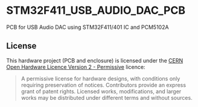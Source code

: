 # STM32F411_USB_AUDIO_DAC_PCB
PCB for USB Audio DAC using STM32F411/401 IC and PCM5102A

## License
This hardware project (PCB and enclosure) is licensed under the [CERN Open Hardware Licence Version 2 - Permissive](https://choosealicense.com/licenses/cern-ohl-p-2.0/) licence:

> A permissive license for hardware designs, with conditions only requiring preservation of notices. Contributors provide an express grant of patent rights. Licensed works, modifications, and larger works may be distributed under different terms and without sources.
